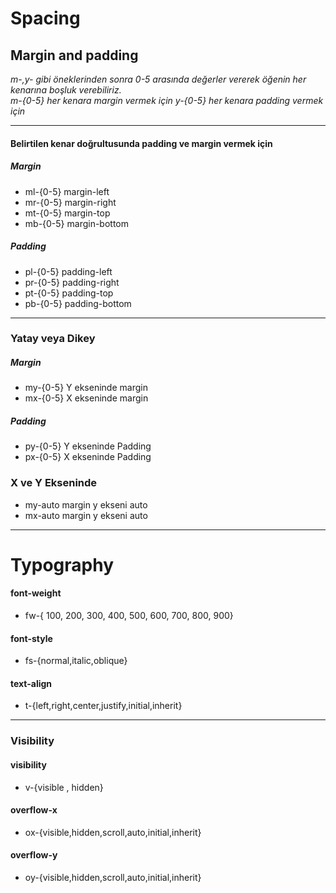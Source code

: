 

# Spacing 
## Margin and padding
*m-,y- gibi öneklerinden  sonra 0-5 arasında değerler vererek öğenin her kenarına boşluk verebiliriz.* <br/> *m-{0-5} her kenara margin vermek için y-{0-5} her kenara padding vermek için* 


---

#### Belirtilen kenar doğrultusunda padding ve margin vermek için
##### Margin
* ml-{0-5} margin-left
* mr-{0-5} margin-right
* mt-{0-5} margin-top
* mb-{0-5} margin-bottom

##### Padding
* pl-{0-5} padding-left
* pr-{0-5} padding-right
* pt-{0-5} padding-top
* pb-{0-5} padding-bottom
---
### Yatay veya Dikey

##### Margin
* my-{0-5} Y ekseninde margin
* mx-{0-5} X ekseninde margin

##### Padding
* py-{0-5}  Y ekseninde Padding
* px-{0-5}  X ekseninde Padding

### X ve Y Ekseninde
* my-auto margin y ekseni auto
* mx-auto margin y ekseni auto


---

# Typography

#### font-weight 
* fw-{ 100, 200, 300, 400, 500, 600, 700, 800, 900}

#### font-style
* fs-{normal,italic,oblique}

#### text-align
* t-{left,right,center,justify,initial,inherit}
---
### Visibility
#### visibility
* v-{visible , hidden}

#### overflow-x
* ox-{visible,hidden,scroll,auto,initial,inherit} 

#### overflow-y
* oy-{visible,hidden,scroll,auto,initial,inherit}

